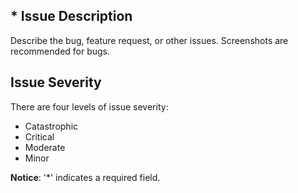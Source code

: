 ## * Issue Description
Describe the bug, feature request, or other issues. Screenshots are recommended for bugs.

## Issue Severity
There are four levels of issue severity:
- Catastrophic
- Critical
- Moderate
- Minor

**Notice**: '*' indicates a required field.